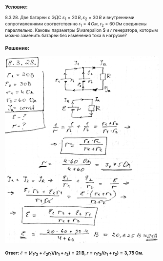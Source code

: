 ###  Условие:

$8.3.28.$ Две батареи с ЭДС $\varepsilon_1 = 20 \,В, \,\varepsilon_2 = 30 \,В$ и внутренними сопротивлениями соответственно $r_1 = 4 \,Ом$, $r_2 = 60 \,Ом$ соединены параллельно. Каковы параметры $\varepsilon $ и $r$ генератора, которым можно заменить батареи без изменения тока в нагрузке?

###  Решение:

![|526x639, 67%](../../img/8.3.28/1.png)

#### Ответ: $\mathcal{E}=(\mathcal{E}_1r_2+\mathcal{E}_2r_1)/(r_1+r_2)=21\mathrm{~B,}$ $r=r_1r_2/(r_1+r_2)=3{,}75\mathrm{~Ом}.$